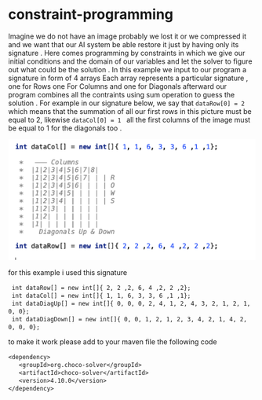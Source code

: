 # constraint-programming
Imagine we do not have an image probably we lost it or we compressed it and we want that our AI system be able restore it just by having only its signature .
Here comes programming by constraints in which we give our initial conditions and the domain of our variables and let the solver to figure out what could be  the solution .
In this example we input to our program a signature in form of 4 arrays
Each array represents a particular signature , one for Rows one For Columns and one for Diagonals 
afterward our program combines all the contraints using sum operation to guess the solution .
For example in our signature below, we say that ```dataRow[0] = 2``` which means that the summation of all our first rows in this picture must be equal to 2, likewise  ```dataCol[0] = 1 ``` all the first columns of the image must be equal to 1 for the diagonals too .

![](signature.png)


for this example i used this signature 
```
 int dataRow[] = new int[]{ 2, 2 ,2, 6, 4 ,2, 2 ,2};
 int dataCol[] = new int[]{ 1, 1, 6, 3, 3, 6 ,1 ,1};
 int dataDiagUp[] = new int[]{ 0, 0, 0, 2, 4, 1, 2, 4, 3, 2, 1, 2, 1, 0, 0};
 int dataDiagDown[] = new int[]{ 0, 0, 1, 2, 1, 2, 3, 4, 2, 1, 4, 2, 0, 0, 0};

```
to make it work please add to your maven file the following code

```
<dependency>
   <groupId>org.choco-solver</groupId>
   <artifactId>choco-solver</artifactId>
   <version>4.10.0</version>
</dependency>

```
